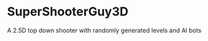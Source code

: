 SuperShooterGuy3D
=================

A 2.5D top down shooter with randomly generated levels and AI bots

